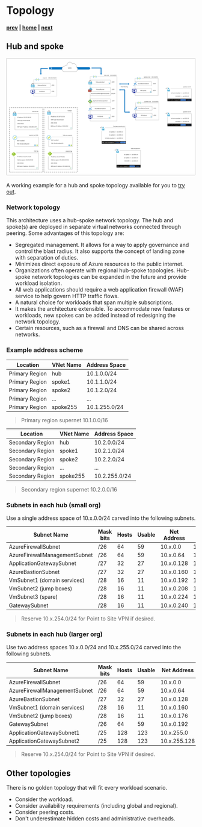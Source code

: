 # Topology

#### [prev](./connectivity.md) | [home](./welcome.md)  | [next](./routing.md)

## Hub and spoke 

![Topology Diagram](/png/topology.png)

A working example for a hub and spoke topology available for you to [try out](/deploy/README.md).

### Network topology
This architecture uses a hub-spoke network topology. The hub and spoke(s) are deployed in separate virtual networks connected through peering. Some advantages of this topology are:
- Segregated management. It allows for a way to apply governance and control the blast radius. It also supports the concept of landing zone with separation of duties.
- Minimizes direct exposure of Azure resources to the public internet.
- Organizations often operate with regional hub-spoke topologies. Hub-spoke network topologies can be expanded in the future and provide workload isolation.
- All web applications should require a web application firewall (WAF) service to help govern HTTP traffic flows.
- A natural choice for workloads that span multiple subscriptions.
- It makes the architecture extensible. To accommodate new features or workloads, new spokes can be added instead of redesigning the network topology.
- Certain resources, such as a firewall and DNS can be shared across networks.

### Example address scheme

Location | VNet Name | Address Space
---|---|---
Primary Region | hub | 10.1.0.0/24
Primary Region | spoke1 | 10.1.1.0/24
Primary Region | spoke2 | 10.1.2.0/24
Primary Region | ... | ...
Primary Region | spoke255 | 10.1.255.0/24

> Primary region supernet 10.1.0.0/16

Location | VNet Name | Address Space
---|---|---
Secondary Region | hub | 10.2.0.0/24
Secondary Region | spoke1 | 10.2.1.0/24
Secondary Region | spoke2 | 10.2.2.0/24
Secondary Region | ... | ...
Secondary Region | spoke255 | 10.2.255.0/24

> Secondary region supernet 10.2.0.0/16

### Subnets in each hub (small org)

Use a single address space of 10.x.0.0/24 carved into the following subnets.

Subnet Name | Mask bits | Hosts | Usable | Net Address | Brst Address
---|---|---|---|---|---
AzureFirewallSubnet           | /26 | 64 | 59 | 10.x.0.0   | 10.x.0.63
AzureFirewallManagementSubnet | /26 | 64 | 59 | 10.x.0.64  | 10.x.0.127
ApplicationGatewaySubnet      | /27 | 32 | 27 | 10.x.0.128 | 10.x.0.159
AzureBastionSubnet            | /27 | 32 | 27 | 10.x.0.160 | 10.x.0.191
VmSubnet1 (domain services)   | /28 | 16 | 11 | 10.x.0.192 | 10.x.0.207
VmSubnet2 (jump boxes)        | /28 | 16 | 11 | 10.x.0.208 | 10.x.0.223
VmSubnet3 (spare)             | /28 | 16 | 11 | 10.x.0.224 | 10.x.0.239
GatewaySubnet                 | /28 | 16 | 11 | 10.x.0.240 | 10.x.0.255

> Reserve 10.x.254.0/24 for Point to Site VPN if desired.
### Subnets in each hub (larger org)

Use two address spaces 10.x.0.0/24 and 10.x.255.0/24 carved into the following subnets.

Subnet Name | Mask bits | Hosts | Usable | Net Address | Brst Address
---|---|---|---|---|---
AzureFirewallSubnet           | /26 | 64  | 59  | 10.x.0.0     | 10.x.0.63
AzureFirewallManagementSubnet | /26 | 64  | 59  | 10.x.0.64    | 10.x.0.127
AzureBastionSubnet            | /27 | 32  | 27  | 10.x.0.128   | 10.x.0.159
VmSubnet1 (domain services)   | /28 | 16  | 11  | 10.x.0.160   | 10.x.0.175
VmSubnet2 (jump boxes)        | /28 | 16  | 11  | 10.x.0.176   | 10.x.0.191
GatewaySubnet                 | /26 | 64  | 59  | 10.x.0.192   | 10.x.0.255
ApplicationGatewaySubnet1     | /25 | 128 | 123 | 10.x.255.0   | 10.x.255.127
ApplicationGatewaySubnet2     | /25 | 128 | 123 | 10.x.255.128 | 10.x.255.255

> Reserve 10.x.254.0/24 for Point to Site VPN if desired. 

## Other topologies

There is no golden topology that will fit every workload scenario.
- Consider the workload.
- Consider availability requirements (including global and regional).
- Consider peering costs.
- Don't underestimate hidden costs and administrative overheads.
